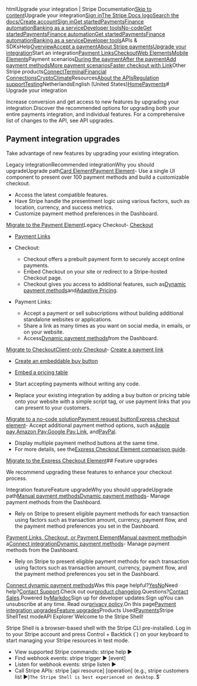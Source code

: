 htmlUpgrade your integration | Stripe Documentation[Skip to content](#main-content)Upgrade your integration[Sign in](https://dashboard.stripe.com/login?redirect=https%3A%2F%2Fdocs.stripe.com%2Fpayments%2Fupgrades)[The Stripe Docs logo](/)[Search the docs/](#)[Create account](https://dashboard.stripe.com/register)[Sign in](https://dashboard.stripe.com/login?redirect=https%3A%2F%2Fdocs.stripe.com%2Fpayments%2Fupgrades)[Get started](/get-started)[Payments](/payments)[Finance automation](/finance-automation)[Banking as a service](/financial-services)[Developer tools](/development)[No-code](/no-code)[Get started](/get-started)[Payments](/payments)[Finance automation](/finance-automation)[](#)[Get started](/get-started)[Payments](/payments)[Finance automation](/finance-automation)[Banking as a service](/financial-services)[Developer tools](/development)[](#)APIs & SDKsHelp[Overview](/docs/payments)[Accept a payment](#)[About Stripe payments](#)[Upgrade your integration](/docs/payments/upgrades)Start an integration[Payment Links](#)[Checkout](#)[Web Elements](#)[Mobile Elements](#)Payment scenarios[During the payment](#)[After the payment](#)[Add payment methods](#)[More payment scenarios](#)[Faster checkout with Link](#)Other Stripe products[Connect](#)[Terminal](#)[Financial Connections](#)[Crypto](#)[Climate](#)Resources[About the APIs](#)[Regulation support](#)[Testing](/docs/testing)NetherlandsEnglish (United States)[](#)[](#)[Home](/docs)[Payments](/docs/payments)# Upgrade your integration

Increase conversion and get access to new features by upgrading your integration.Discover the recommended options for upgrading both your entire payments integration, and individual features. For a comprehensive list of changes to the API, see API upgrades.

## Payment integration upgrades

Take advantage of new features by upgrading your existing integration.

Legacy integrationRecommended integrationWhy you should upgradeUpgrade path[Card Element](/payments/payment-card-element-comparison)[Payment Element](/payments/payment-element)- Use a single UI component to present over 100 payment methods and build a customizable checkout.
- Access the latest compatible features.
- Have Stripe handle the presentment logic using various factors, such as location, currency, and success metrics.
- Customize payment method preferences in the Dashboard.

[Migrate to the Payment Element](/payments/payment-element/migration)Legacy Checkout- [Checkout](/payments/checkout/how-checkout-works)
- [Payment Links](/payment-links)

- Checkout:

  - Checkout offers a prebuilt payment form to securely accept online payments.
  - Embed Checkout on your site or redirect to a Stripe-hosted Checkout page.
  - Checkout gives you access to additional features, such as[Dynamic payment methods](/payments/payment-methods/dynamic-payment-methods)and[Adaptive Pricing](/payments/checkout/adaptive-pricing).


- Payment Links:

  - Accept a payment or sell subscriptions without building additional standalone websites or applications.
  - Share a link as many times as you want on social media, in emails, or on your website.
  - Access[Dynamic payment methods](/payments/payment-methods/dynamic-payment-methods)from the Dashboard.



[Migrate to Checkout](/payments/checkout/migration)[Client-only Checkout](/payments/checkout/client)- [Create a payment link](/payment-links/create)
- [Create an embeddable buy button](/payment-links/buy-button)
- [Embed a pricing table](/payments/checkout/pricing-table)

- Start accepting payments without writing any code.
- Replace your existing integration by adding a buy button or pricing table onto your website with a simple script tag, or use payment links that you can present to your customers.

[Migrate to a no-code solution](/no-code/get-started#get-retain-subscribers)[Payment request button](/stripe-js/elements/payment-request-button)[Express checkout element](/elements/express-checkout-element)- Accept additional payment method options, such as[Apple pay](/apple-pay),[Amazon Pay](/payments/amazon-pay),[Google Pay](/google-pay),[Link](/payments/link), and[PayPal](/payments/paypal).
- Display multiple payment method buttons at the same time.
- For more details, see the[Express Checkout Element comparison guide](/elements/express-checkout-element/comparison).

[Migrate to the Express Checkout Element](/elements/express-checkout-element/migration)## Feature upgrades

We recommend upgrading these features to enhance your checkout process.

Integration featureFeature upgradeWhy you should upgradeUpgrade path[Manual payment methods](/payments/payment-methods/integration-options#listing-payment-methods-manually)[Dynamic payment methods](/payments/payment-methods/dynamic-payment-methods)- Manage payment methods from the Dashboard.
- Rely on Stripe to present eligible payment methods for each transaction using factors such as transaction amount, currency, payment flow, and the payment method preferences you set in the Dashboard.

[Payment Links, Checkout, or Payment Element](/payments/payment-methods/dynamic-payment-methods)[Manual payment methods](/payments/payment-methods/integration-options#listing-payment-methods-manually)in a[Connect integration](/connect/creating-a-payments-page)[Dynamic payment methods](/connect/dynamic-payment-methods)- Manage payment methods from the Dashboard.
- Rely on Stripe to present eligible payment methods for each transaction using factors such as transaction amount, currency, payment flow, and the payment method preferences you set in the Dashboard.

[Connect dynamic payment methods](/connect/dynamic-payment-methods)Was this page helpful?[Yes](#)[No](#)Need help?[Contact Support](https://support.stripe.com/).Check out our[product changelog](https://stripe.com/blog/changelog).Questions?[Contact Sales](https://stripe.com/contact/sales).Powered by[Markdoc](https://markdoc.dev)Sign up for developer updates:Sign upYou can unsubscribe at any time. Read our[privacy policy](https://stripe.com/privacy).On this page[Payment integration upgrades](#payment-integration-upgrades)[Feature upgrades](#feature-upgrades)Products Used[Payments](/payments)Stripe ShellTest modeAPI Explorer[](https://stripe.com/docs/stripe-cli#install)`Welcome to the Stripe Shell!

Stripe Shell is a browser-based shell with the Stripe CLI pre-installed. Log in to your
Stripe account and press Control + Backtick (`) on your keyboard to start managing your Stripe
resources in test mode.

- View supported Stripe commands: stripe help ▶️
- Find webhook events: stripe trigger ▶️ [event]
- Listen for webhook events: stripe listen ▶
- Call Stripe APIs: stripe [api resource] [operation] (e.g., stripe customers list ▶️)`The Stripe Shell is best experienced on desktop.`$`